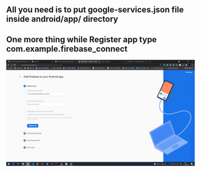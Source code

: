 ## All you need is to put google-services.json file inside android/app/ directory

## One more thing while Register app type  com.example.firebase_connect


![alt text](https://github.com/ashishworkspace/firebase_connect_public_access/blob/image/firebase_web_console.png?raw=true)
